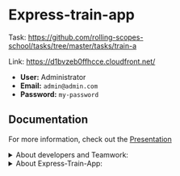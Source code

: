 # Express-train-app

Task: https://github.com/rolling-scopes-school/tasks/tree/master/tasks/train-a

Link: https://d1bvzeb0ffhcce.cloudfront.net/

- **User:** Administrator
- **Email:** `admin@admin.com`
- **Password:** `my-password`

## Documentation

For more information, check out the [Presentation](doc/Presentation.pptx)

<details>
<summary>About developers and Teamwork:</summary>

<h1 align="center">Hi 👋 Meet the team behind this project:</h1>

| [<img src="https://github.com/DmitaN.png" width="80" style="border-radius:50%">](https://github.com/DmitaN) | [<img src="https://github.com/Trouvere.png" width="80" style="border-radius:50%">](https://github.com/Trouvere) | [<img src="https://github.com/lionna.png" width="80" style="border-radius:50%">](https://github.com/lionna) |
| :---------------------------------------------------------------------------------------------------------: | :-------------------------------------------------------------------------------------------------------------: | :---------------------------------------------------------------------------------------------------------: |
|                                     [DmitaN](https://github.com/DmitaN)                                     |                                     [Trouvere](https://github.com/Trouvere)                                     |                                     [Lionna](https://github.com/lionna)                                     |
|                                                  Tech Lead                                                  |                                                Senior Developer                                                 |                                                  Team Lead                                                  |
|                                                                                                             |

## 💼 Team Member Contributions

- ⚡ **[DmitaN](https://github.com/DmitaN)**

  - Role: Tech Lead
  - Responsible for solving technical issues, ensuring that complex problems were addressed promptly and effectively.

- ⚡ **[Trouvere](https://github.com/Trouvere)**

  - Role: Senior Developer
  - Managed the interaction between various system components and handled state management using Redux.

- ⚡ **[Lionna](https://github.com/lionna)**

  - Role: Lead
  - Focused on fostering a positive team atmosphere, designing the application, and leading the testing efforts to ensure quality and usability.

## Team Working Process

1. **Task Management**  
   We used a shared Google Excel file to register tasks, set priorities, assign team members, and estimate the completion times.

2. **Discussions**  
   All discussions and quick communication were managed in a dedicated Discord channel.

3. **Meetings**  
   We held regular meetings on Google Meet every few days to discuss progress, address issues, and plan upcoming tasks.

4. **Code Collaboration**  
   All code contributions were made through pull requests on GitHub, followed by thorough code reviews to maintain quality and ensure consistency across the project.

</details>
<details>
<summary>About Express-Train-App:</summary>

# Train Trip Management Platform

This project is a group final assignment for the Angular 18 course at app.rs.school.

## Project Overview

- **Technical Requirements**

This project is a robust train ticket booking system designed to facilitate the management and booking of train rides. It offers essential functionalities for handling train schedules, including:

- **Creating, Updating, and Deleting Rides:** Efficiently manage ride details and availability.
- **Managing Arrival and Departure Times:** Ensure accurate scheduling and timing for each trip.
- **User Roles and Permissions**: Support for multiple user roles, including regular users and managers. Users can view and manage their own orders, while managers have additional capabilities to oversee and manage all orders.
- **Ticket Booking System**: Users can search for rides, view detailed trip information, and book seats. The system currently supports booking only one ticket per transaction.
- **Order Management**: Users can view their past and upcoming orders. Managers can view and manage all orders, including the ability to cancel any active order.

The system provides a seamless experience for users and administrators alike:

- **Users** can:

  - Search for available rides.
  - View comprehensive details about trips.
  - Book seats on their chosen rides.
  - Manage their own orders, including viewing past and upcoming trips.

- **Managers** have additional capabilities:
  - **Access and Oversee All Orders**: Managers can view all orders within the system, regardless of the owner. This includes detailed information about each order, including user details and order status.
  - **Manage and Cancel Orders**: Managers have the authority to manage and cancel any active orders. They can initiate cancellations for any orders and handle necessary adjustments or updates to the order status.
  - **Order Cancellation**: Managers can cancel any active order by confirming the cancellation through a dialog that displays the order ID and customer name. The system updates the order status to "cancelled" and provides a success message to confirm the action.
  - **Order Status Monitoring**: Managers can track and monitor the status of all orders, ensuring proper management and resolution of any issues that may arise with active or past orders.
  - **Carriage Management**: Managers can add, update, or remove carriages. This includes setting parameters such as the number of rows, left and right seats, and carriage type.
  - **Ride Management**: Managers can create, modify, or delete ride schedules. They have the ability to adjust arrival and departure times, set dynamic pricing, and manage ride details.
  - **Route Management**: Managers can define and edit routes. This includes specifying stations, the order of stops, and associated schedules.
  - **Station Management**: Managers can add, update, or remove stations from the system. They can manage station details such as location and identifier.

Overall, the application enhances the train travel experience by offering a user-friendly interface for booking and managing train journeys while providing managers with the tools needed for effective order administration.

### Features

- **Ride Search:** Users can search for available train rides between two stations, view ride details, and select seats.
- **Seat Booking:** Users can select and book seats on different carriage types.
- **Order Management:** Users can view and cancel their orders. Managers have broader access to view and manage all orders.
- **Carriage Visualization:** Display of carriage types with specific seating arrangements.

**Application Architecture**

![Admin page](doc/images/architecture.png)

The application is built using Angular, following a component-based architecture and state management with NgRx, allowing the development of scalable and modular web applications. Below are the key architectural principles and approaches used in the project.

### Component-Based Architecture

Angular applications are organized around components, which encapsulate both the logic and view templates. Each component is responsible for a specific part of the UI:

- **Reusability:** Components are divided into independent, reusable units, making them easier to maintain and test.
- **Modularity:** Components are grouped into modules (e.g., `AppModule`, `SharedModule`), improving code structure and enabling lazy loading of modules for performance optimization.

### State Management with NgRx

State management in the application is handled by NgRx, which is based on the Redux pattern:

- **Store:** All application state is stored in a single centralized store, simplifying the management of complex data.
- **Actions:** State changes occur through dispatching actions, making state updates predictable.
- **Reducers:** Reducers manage how the state is updated in response to actions.
- **Effects:** Effects handle side effects (e.g., API calls), ensuring that reducers remain pure.

This approach simplifies debugging and testing since the state can be easily tracked and restored.

### Routing

Angular uses the built-in Angular Router to manage navigation and routing between pages:

- **Lazy loading:** Modules are loaded on demand, reducing the initial load time of the application.
- **Guards:** Guards are used to protect routes and check access permissions before loading.
- **Route parameters:** Enables passing data via URLs, which is useful for dynamic pages.

### Internationalization (i18n)

The application uses the `ngx-translate` library for multi-language support:

- **Asynchronous loading of translations:** Translations are loaded dynamically via HTTP requests, allowing easy support for multiple languages without reloading the application.
- **Language switching:** Users can switch the interface language in real-time, improving the user experience.

### Interactive Maps with Leaflet

For map and geographic information display, the application uses Leaflet in combination with `ngx-leaflet`:

- **Interactive maps:** Users can interact with maps, add markers, retrieve information about locations, etc.
- **Flexible customization:** Leaflet supports various plugins for adding features like marker clustering and different map types.

### User Interface with PrimeNG

For building the UI, the application leverages the `PrimeNG` library, which offers a wide range of pre-built UI components:

- **Rich components:** Tables, forms, modal windows, and other UI elements enable rapid development.
- **PrimeFlex:** CSS utilities for building flexible and responsive layouts.

### Testing

The project uses Jest for testing components and services:

- **Unit testing:** Ensures coverage of component and service functionality, catching errors early.
- **Integration testing:** Verifies the interaction between components and services, ensuring the application's integrity.

### Code Style and Linting

The project maintains code quality and style using ESLint and Prettier:

- **ESLint:** Enforces best practices and prevents potential errors in the code.
- **Prettier:** Automatically formats code to maintain consistency across the development team.

### Git Hooks with Husky

To automate code checks before commits, Husky is used. It allows running tests, linters, and other scripts before each commit, helping to maintain high code quality and minimize errors during development.

## Core Libraries

- **[@asymmetrik/ngx-leaflet](https://github.com/Asymmetrik/ngx-leaflet):**  
  An Angular wrapper for the Leaflet library, allowing easy integration of maps into web applications.

  - Easy integration of interactive maps with minimal effort.
  - Extensive customization and usage options.

- **[@ngrx/effects, @ngrx/operators, @ngrx/store, @ngrx/store-devtools](https://ngrx.io/):**  
  A set of libraries for state management in applications, based on the Redux pattern.

  - Centralized state management and predictable changes.
  - Easy integration with state debugging tools (DevTools).

- **[@ngx-translate/core, @ngx-translate/http-loader](https://github.com/ngx-translate/core):**  
  Libraries for managing translations and asynchronously loading localization files via HTTP.

  - Simple translation management and support for multiple languages.

- **[leaflet](https://leafletjs.com/):**  
  A library for working with interactive maps, providing easy and flexible handling of geographical data.

  - Simple to use with powerful capabilities for map display.

- **[normalize.css](https://necolas.github.io/normalize.css/):**  
  A CSS library that ensures consistent rendering of HTML elements across all browsers.

  - Improves cross-browser compatibility.

- **[primeflex](https://www.primefaces.org/primeflex/):**  
  A utility CSS library for creating flexible layouts, part of the PrimeNG ecosystem.

  - Support for responsive design and convenient utilities for building layouts.

- **[primeicons](https://www.primefaces.org/primeicons/):**  
  An icon library for PrimeNG.

  - Integration with PrimeNG components and a ready-to-use set of icons for interfaces.

- **[primeng](https://www.primefaces.org/primeng/):**  
  A UI component library for Angular, offering a wide range of pre-built interface elements.

  - A broad set of components for building professional user interfaces.

- **[rxjs](https://rxjs.dev/):**  
  A library for working with reactive data streams, widely used for asynchronous operations in Angular.
  - Powerful tools for handling data streams and events.

## Development Tools

- **[@angular-devkit/build-angular](https://github.com/angular/angular-cli):**  
  A tool for building and developing Angular applications.

  - Deep integration with Angular CLI for optimizing and simplifying the build process.

- **[@angular-eslint/eslint-plugin, @angular-eslint/eslint-plugin-template, @angular-eslint/template-parser](https://github.com/angular-eslint/angular-eslint):**  
  A set of ESLint plugins for checking Angular code and templates for compliance with standards.

  - Support for linting rules specific to Angular code.

- **[@types/jest](https://github.com/DefinitelyTyped/DefinitelyTyped):**  
  TypeScript types for Jest, allowing autocompletion and type checking when writing tests.

  - Convenience and reliability when working with Jest in TypeScript.

- **[@typescript-eslint/eslint-plugin, @typescript-eslint/parser](https://typescript-eslint.io/):**  
  ESLint plugins for working with TypeScript code, ensuring its compliance with standards.

  - Quality checking of TypeScript code and adherence to best practices.

- **[eslint, eslint-config-airbnb-base, eslint-config-airbnb-typescript, eslint-config-prettier, eslint-plugin-import, eslint-plugin-prettier, eslint-plugin-simple-import-sort, eslint-plugin-unused-imports](https://eslint.org/):**  
  A set of tools for linting and sorting imports, as well as checking code for compliance with standards and formatting.

  - Ensuring a consistent code style and preventing errors.

- **[husky](https://typicode.github.io/husky/#/):**  
  A tool for setting up Git hooks, which allows automatic code checks before committing.

  - Automates code checking and ensures quality before each commit.

- **[jest, jest-preset-angular](https://jestjs.io/):**  
  A framework for testing JavaScript and TypeScript code. Jest-preset-angular allows easy integration of Jest with Angular projects.

  - Fast test execution and convenience in testing Angular components.

- **[prettier](https://prettier.io/):**  
  A tool for automatic code formatting, which supports multiple languages and styles.

  - Ensures a consistent code style throughout the project.

- **[typescript](https://www.typescriptlang.org/):**  
  A superset of JavaScript that adds static typing and other improvements for development.
  - Increases code predictability and reliability through static typing.

## Project Purpose

The primary goal of this project is to develop a platform for managing train trips. The platform supports multiple user roles with distinct responsibilities, including anonymous users, authorized users, and resource managers.

### User Roles

- **Anonymous User**: Can search for routes and find trips but must authorize before booking.
- **Authorized User**: Can book trips and view their past trips.
- **Resource Manager**: Has the authority to create trips and manage routes and schedules.

## Technical Specifications

1. **Frontend Framework**: Angular 18
2. **Backend**: Version 11 of `@planess/train-a-backend` ([npm package](https://www.npmjs.com/package/@planess/train-a-backend))
3. **Multilingual Support**: User interface available in Russian and English
4. **Customizable Theme**: Users can choose from different color themes for the interface
5. **Responsive Design**: Optimized for various device sizes

## Technical Details

- **Libraries and Frameworks**  
  In addition to Angular, the following libraries and frameworks were used:

  - **NgRx**: For state management, ensuring a predictable and consistent state throughout the application.
  - **Angular Material**: To provide a modern and responsive design.
  - **RxJS**: For handling asynchronous operations and event-based programming.

- **State Management**  
  The application uses NgRx for managing the global state, making use of reducers, actions, and selectors to handle complex state transitions in a predictable manner.

- **API Interaction**  
  The application communicates with a backend server using HTTP services provided by Angular. All API requests, such as creating, updating, and deleting rides, are handled through a dedicated service layer that ensures a clean separation of concerns.

- **Testing Methods**  
  The application was tested using both manual testing and automated tests:
  - **Manual Testing**: Conducted by the team to verify the user interface, interactions, and overall functionality of the application.
  - **Automated Tests**: Created using Jest to ensure the correct functionality of individual components and services. These tests cover unit testing for functions, components, and services to verify their behavior under different scenarios.

## Challenges and Solutions

- **Major Difficulties Encountered**  
  During the development process, the team faced several challenges:

  - **Technical Issues**: Complex technical problems arose, such as optimizing the application's performance and managing state efficiently.  
    _Solution_: DmitaN (the Tech Lead) and Trouvere (the Senior Developer), focused on resolving these technical issues by implementing advanced Angular techniques and optimizing state management with NgRx.
  - **Component Integration**: Ensuring seamless interaction between different components while maintaining state consistency across the application was a challenge.  
    _Solution_: Trouvere took the lead in managing the integration of various components with Redux, facilitating smoother data flow and state management.
  - **Design Consistency**: Keeping a consistent and user-friendly design throughout the application while also ensuring responsive and adaptive UI.  
    _Solution_: Lionna handled the design and user experience, leading to a cohesive interface design, which was validated through continuous testing.
  - **Visualization Challenges**: Visualizing complex data in a clear and meaningful way.  
    _Solution_: Mireille0000 was responsible for system visualization and utilized modern libraries to create dynamic and interactive visual representations.

## Future Improvements and Enhancements

- **Enhanced Testing**: Expand the testing suite by integrating additional automated tests, such as end-to-end testing using Cypress.
- **Performance Optimization**: Further optimize the application's performance by refining the use of Angular's Change Detection Strategy.
- **Additional Features**: Introduce new features, such as advanced search and filtering options, and support for more complex fare structures.
- **Booking Flexibility**: Expand the booking capability to allow users to reserve multiple tickets in a single transaction. Currently, the system supports the reservation of only one ticket per booking. This enhancement will improve user convenience by enabling the selection of multiple seats at once, streamlining group bookings, and offering more flexible travel arrangements.
- **Backend API Optimization**: Improve the backend API by adding functionality for paginated data retrieval, enhancing performance and scalability, especially for large datasets.
- **Payment Integration**: Implement a comprehensive payment system to facilitate secure and seamless transactions directly within the application.
- **Authorization System Improvements**: Upgrade the authorization system to strengthen security, streamline user management, and enhance access control for different user roles.
- **Error Handling and Display**: Improve the handling and display of backend errors. This includes ensuring that errors from the backend are correctly captured and presented to users in a clear and actionable format. Enhanced error messages will help users understand what went wrong and how to address any issues, improving overall user experience and system reliability.

## Conclusion

- **Key Takeaways and Skills Acquired**  
  The project provided the team with valuable experience in Angular development, state management with NgRx, and collaboration using modern tools like GitHub and Discord. Team members enhanced their skills in managing technical issues, integrating various components, and maintaining a positive team atmosphere. The experience also deepened their understanding of frontend development, design principles, and visualization techniques.

- **Questions and Answers**  
  We encourage any questions or feedback on the project! Please feel free to open an issue or reach out to any team member through GitHub.

<details>
<summary>User Page:</summary>

## User Page

The User Page is the central hub for managing user-specific actions. It provides access to the following pages:

- **Sign-Up Page**: For creating a new user account.
- **User Login Page**: For logging into an existing account.
- **User Profile Page**: For viewing and updating personal details and settings.
- **Orders Page**: For managing and viewing past and upcoming orders.

## Sign-Up Page

The Sign-Up Page allows users to register a new account. From here, users can navigate to:

- **User Login Page**: If they already have an account and need to log in.

## User Login Page

The User Login Page is where users enter their credentials to access their accounts. After logging in, users can access:

- **User Profile Page**: To manage personal information.
- **Home Page**: To search for trips and view available options.

## User Profile Page

The User Profile Page enables users to update their personal information. From this page, users can navigate to:

- **Orders Page**: To view and manage their past and upcoming orders.

## Home Page

The Home Page is the main entry point for the application. It allows users to:

- **Search for Rides**: To find available trips.
- **Access Trip Details Page**: To view specific trip information before booking.

## Trip Details Page

The Trip Details Page provides detailed information about a selected ride. Users can navigate from here to:

- **Book Seats**: To reserve a seat for the trip.
- **Home Page**: To continue exploring other options.

## Orders Page

The Orders Page shows a list of user’s current and past bookings. From this page, users can:

- **Cancel Orders**: For active, uncompleted orders.
- **Access User Profile Page**: To update their personal details.

<details>
<summary>Sign-Up Page:</summary>

![Video](doc/images/register_login.gif)

## Browser Path

- **Path**: `/signup`

## Score

- **Total**: 30

## Access

- **Access Control**: Only for guests (managed by guards)

## Description

The Sign-Up page allows users to create a new account by entering their email and password. After registration, users gain access to personalized services.

### Core Elements

- **Email Field**: Input for user email.
- **Password Field**: Secure input for password entry.
- **Repeat Password Field**: Field to confirm password.
- **Register Button**: Submits the registration form.
- **Sign In Link**: Navigates to the Sign-In page.

### Important Note

Password recovery is not supported. If a user forgets their password, they will lose access to the system.

## Requirements

### Requirement 1: User Registration

- The system must allow users to sign up using their email, password, and repeat password fields.
- The Sign-Up page should include a "Register" button and a "Sign In" link for users who already have an account.

### Requirement 2: Password Validation

- Password must contain at least 8 characters.
- The password and repeat password fields must match.

### Requirement 3: Error Handling

- Display error message if the password and repeat password fields do not match.
- Display error message if an account with the provided email already exists.

### Requirement 4: User Experience

- The Sign-Up page should be responsive and work on various devices (mobile, tablet, desktop).
- The page should provide a clear and user-friendly interface.

## Acceptance Criteria (30 Points)

### Acceptance Criteria 1: Access Control (5 Points)

- User should be able to register with a valid email, password, and matching repeat password.
- Redirect to Sign-In page upon successful registration.

### Acceptance Criteria 2: Password Validation Error (5 Points)

- Display "Passwords do not match" error message when the Password and RepeatPassword fields do not match.
- Display "Password must be at least 8 characters long" error message when the password is less than 8 characters.

### Acceptance Criteria 3: Email Already Exists Error (5 Points)

- Display "Account with this email already exists" error message when the user tries to sign up with an existing email.

### Acceptance Criteria 4: Error Message for Empty Field (5 Points)

- Display "Required" error message under the empty Email and Password fields after "Register" button is clicked.

### Acceptance Criteria 5: Disabled Sign-Up Button (5 Points)

- The "Register" button is disabled until a valid email and password are provided.
- The button remains disabled during the registration process.

### Acceptance Criteria 6: Responsive Design (5 Points)

- The Sign-Up page must be fully functional on mobile, tablet, and desktop devices.

## User Flow and Scenarios

### User Flow

1. **Start**: User navigates to the Sign-Up page.
2. **Enter Credentials**: User inputs email, password, and repeat password.
3. **Validation**: System checks for errors.
4. **Submission**: User clicks "Register".
5. **Outcome**: User is redirected to the Sign-In page upon success, or error messages are displayed.

### User Scenario 1: Successful Sign-Up

- **Objective**: Verify successful registration with valid credentials.
- **Actions**: Enter valid email and password, click "Register".
- **Expected Result**: User is redirected to Sign-In page after a successful registration.

### User Scenario 2: Invalid Email Format

- **Objective**: Verify email format validation.
- **Actions**: Enter an invalid email format, attempt to register.
- **Expected Result**: "Register" button remains disabled, no visible errors until submit.

### User Scenario 3: Incorrect Repeat Password

- **Objective**: Verify password match validation.
- **Actions**: Enter different values in Password and RepeatPassword fields.
- **Expected Result**: "Passwords do not match" error message is displayed.

### User Scenario 4: Empty or Invalid Password

- **Objective**: Verify correct handling of empty or invalid passwords.
- **Actions**: Enter a password shorter than 8 characters or leave it empty.
- **Expected Result**: "Register" button remains disabled, no visible errors.

### User Scenario 5: Email Already Used

- **Objective**: Verify that the user sees a failed registration message.
- **Actions**: Enter an already registered email.
- **Expected Result**: Error "Account with this email already exists" is displayed.

### User Scenario 6: Responsive Design

- **Objective**: Ensure the Sign-Up page is fully responsive.
- **Actions**: Access the page on various devices.
- **Expected Result**: Page displays correctly on mobile, tablet, and desktop.

## API Details

### Sign Up User

- **Endpoint**: `POST /api/signup`

#### Request Body

```json
{
  "email": "user@example.com",
  "password": "Password123"
}
```

</details>

<details>
<summary>User login Page:</summary>

![Video](doc/images/register_login.gif)

## Browser Path

- **Path**: `/signin`

## Score

- **Total**: 30

## Access

- **Access Control**: Only for guests (managed by guards)

## Description

The User Login page allows users to authenticate and gain access to their personal functions by entering their email and password.

### Core Elements

- **Email Field**: Input for user email.
- **Password Field**: Secure input for password entry.
- **Sign In Button**: Initiates the login process.
- **Sign Up Link**: Navigates to the Sign-Up page.

### Important Note

Password recovery is not supported. If a user forgets their password, they will lose access to the system.

## Requirements

### Requirement 1: User Authentication

- The system must allow users to sign in using their email and password.
- The Sign-In page should securely authenticate users based on the provided credentials.

### Requirement 2: User Experience

- Display appropriate error messages for incorrect email/password combinations.
- The Sign-In page should be responsive and functional on mobile, tablet, and desktop devices.

### Requirement 3: Response & Token

- The "Sign In" button should be clickable only once during the HTTP request execution.
- Upon successful authentication, the browser receives a token, which is saved into `localStorage`.

## Acceptance Criteria (30 Points)

### Acceptance Criteria 1: Access Control (5 Points)

- User should be authenticated and redirected to the homepage upon entering valid email and password.
- Once signed in, users should not be able to access the Sign-In page again until they log out.
- Authenticated users trying to access the Sign-In page directly via the browser URL should be redirected to the Homepage.
- Following successful authentication, subsequent HTTP requests must include the Authorization record.

### Acceptance Criteria 2: Error Message for Incorrect Password (5 Points)

- Display "Incorrect email or password" error message if the email is correct but the password is incorrect.
- Errors should appear when the "Sign In" button is clicked and a 400 error is received.
- Error under an edited field should disappear when the field content changes.

### Acceptance Criteria 3: Error Message for Email (5 Points)

- Display "Incorrect email or password" error message for incorrect password.
- Display "Incorrect email" error message if the email format does not match `^[\w\d_]+@[\w\d_]+.\w{2,7}$` regex after clicking the "Sign In" button.
- Errors should appear when the "Sign In" button is clicked and a 400 error is received.

### Acceptance Criteria 4: Error Message for Empty Field (5 Points)

- Display "Required" error message under empty form fields after the "Sign In" button is clicked.
- Errors should not appear until the button is clicked.

### Acceptance Criteria 5: Disabled Sign-In Button (5 Points)

- The "Sign In" button should be disabled until a valid email and non-empty password are provided.
- The button should be disabled during the authentication process.

### Acceptance Criteria 6: Responsive Design (5 Points)

- The Sign-In page must display correctly and be fully functional on mobile, tablet, and desktop devices.

## User Flow and Scenarios

### User Flow

1. **Start**: User navigates to the Sign-In page.
2. **Enter Credentials**: User inputs email and password.
3. **Validation**: System checks for errors.
4. **Submission**: User clicks "Sign In".
5. **Outcome**: User is redirected to the Homepage upon successful login or sees error messages.

### User Scenario 1: Successful Sign-In

- **Objective**: Verify successful sign-in with valid credentials.
- **Actions**: Enter valid email and password, click "Sign In".
- **Expected Result**: User is redirected to the Homepage and the token is saved in `localStorage`. The Sign-In page should be inaccessible until logout.

### User Scenario 2: Invalid Email Format

- **Objective**: Verify email format validation.
- **Actions**: Enter invalid email format, any password.
- **Expected Result**: "Sign In" button remains disabled if the email format is incorrect. No visible errors until submit.

### User Scenario 3: Incorrect Password

- **Objective**: Verify system handling of incorrect passwords.
- **Actions**: Enter valid email and an incorrect password.
- **Expected Result**: "Sign In" button is disabled during authentication. Error message "Incorrect email or password" is displayed.

### User Scenario 4: Invalid Email in Credentials

- **Objective**: Verify handling of non-existing email.
- **Actions**: Enter non-existing email and any password.
- **Expected Result**: "Sign In" button is enabled. After clicking, a 400 error with "Incorrect email or password" is displayed.

### User Scenario 5: Invalid Password in Credentials

- **Objective**: Verify handling of incorrect passwords.
- **Actions**: Enter existing email with a wrong password.
- **Expected Result**: Error message "Incorrect email or password" is displayed. Button is disabled if errors exist.

### User Scenario 6: Responsive Design

- **Objective**: Ensure the Sign-In page is responsive.
- **Actions**: Access the page on various devices.
- **Expected Result**: Page displays correctly on mobile, tablet, and desktop devices.

## API Details

### Sign In User

![Video](doc/images/register_login.gif)

- **Endpoint**: `POST /api/signin`

#### Request Body

```json
{
  "email": "user@example.com",
  "password": "Password123"
}
```

</details>

<details>
<summary>User Profile Page:</summary>

![Video](doc/images/profile.gif)

## Browser Path

- **Path**: `/profile`

## Score

- **Total**: 30

## Access

- **Access Control**: Only for authenticated users (managed by guards)

## Description

The User Profile page allows authenticated users to view and update their personal information, including name, email, and password.

### Core Elements

- **Name Record**: Displays the user's name.
- **Email Record**: Displays the user's registered email.
- **Edit Button**: Pencil button to edit information.
- **Logout Button**: Button to terminate the current session.
- **Change Password Button**: Opens a modal for password change.

## Requirements

### Requirement 1: User Information

- The page must display the user’s name and email as text blocks.
- Each text block must have an icon button that switches to a form field for editing the value when clicked. The "Edit" button should change to a "Save" button.

### Requirement 2: Logout

- The page must include a "Logout" button to terminate the user session.
- Upon successful logout, the user must be redirected to the main page.

### Requirement 3: Password Edition

- The page must include a "Change Password" button.
- Clicking the "Change Password" button must open a modal with a form field to enter a new password and a "Save" button.
- The modal window must close upon a successful password change.

## Acceptance Criteria (30 Points)

### Acceptance Criteria 1: Editable User Name (8 Points)

- The user's name must be displayed as a text block with an "Edit" button.
- Clicking "Edit" should turn the text block into a form field, and the button should change to "Save".
- Clicking "Save" should save the new name, revert the field to a text block, and change the button back to "Edit".

### Acceptance Criteria 2: Editable User Email (8 Points)

- The user's email must be displayed as a text block with an "Edit" button.
- Clicking "Edit" should turn the text block into a form field for email input, and the button should change to "Save".
- Clicking "Save" should save the new email, revert the field to a text block, and change the button back to "Edit".

### Acceptance Criteria 3: Logout Functionality (4 Points)

- The page must include a "Logout" button.
- Clicking "Logout" should terminate the session and redirect the user to the main page.

### Acceptance Criteria 4: Change Password Functionality (10 Points)

- The page must include a "Change Password" button.
- Clicking "Change Password" should open a modal with a form field for the new password and a "Save" button.
- Clicking "Save" in the modal should save the new password and close the modal upon success.

## API Details

### Get Current User Information

- **Endpoint**: `GET /api/profile`

</details>

<details>
<summary>Home Page:</summary>

![Video](doc/images/search.gif)

# Home Page Documentation

## Browser Path

- **Path**: `/`

## Score

- **Total**: 70

## Description

The Home Page allows users to book train tickets by entering departure and destination points, selecting travel dates, and browsing available trains. Users can search for routes, view available trains, and filter results by date.

## Core Elements

### Search Section

- **Form Field From**: Where the trip starts
- **Form Field To**: Where the trip ends
- **Form Field Date**: From what date to search
- **Search Button**: Initiates the search process

### Result List Item

- **Arrival Date/Time**: When a train reaches the station
- **Departure Date/Time**: When a train departs from the station
- **Duration**: Travel time
- **Carriage(s)**: Carriage type(s) with free seats and price

## Requirements

### Search Section (Design 1)

#### Requirement 1: Start City Field

- The form must include a field to define the city where the trip starts.
- This field must have an autocomplete function to assist users in selecting the city.

#### Requirement 2: End City Field

- The form must include a field to define the city where the trip ends.
- This field must have an autocomplete function to assist users in selecting the city.

#### Requirement 3: Date/Time Field

- The form must include a calendar field to specify the minimal date and time of the trip.

#### Requirement 4: Submit Button

- The form must include a submit button.
- The submit button must be disabled until the form is valid (all fields are correctly filled).

### Acceptance Criteria: Search Section (Design 1) (20 Points)

#### Acceptance Criteria 1: Start City Field Autocomplete (6 Points)

- The form must include a field labeled "From" for the start city.
- An autocomplete dropdown must appear when the user types in the "From" field.
- The user must be able to select a city from the autocomplete suggestions.

#### Acceptance Criteria 2: End City Field Autocomplete (6 Points)

- The form must include a field labeled "To" for the end city.
- An autocomplete dropdown must appear when the user types in the "To" field.
- The user must be able to select a city from the autocomplete suggestions.

#### Acceptance Criteria 3: Calendar Field (6 Points)

- The form must include a field labeled "Date/Time" for specifying the date and optional time of the trip.
- The calendar must only allow selection of future dates.
- Time selection must be optional and available only if a date is selected.

#### Acceptance Criteria 4: Submit Button Validation (2 Points)

- The submit button labeled "Search" must remain disabled until the "From", "To", and "Date/Time" fields are all filled and valid.
- The submit button must become enabled once all fields are valid.

### Filter (Design 2)

#### Requirement 1: Display of Dates and Days

- Inline tabs must display each date in the format "MMMM dd" (e.g., "August 01").
- Each tab must also display the corresponding day name (e.g., "Monday").

#### Requirement 2: Clickable Tabs

- Each tab must be clickable and allow the user to select a specific date.
- Clicking a tab must update the list of train rides to show the rides available for the selected date.

#### Requirement 3: Highlighting Selected Tab

- The currently selected tab must be visually highlighted to indicate the active selection.

#### Requirement 4: Data Binding

- Tabs must dynamically reflect search results, displaying only dates with available train rides.
- The list of train rides must update accordingly when a tab is selected.

#### Requirement 5: Responsive Design

- Inline tabs must be responsive and display correctly on various devices (mobile, tablet, desktop).

### Acceptance Criteria: Filter (Design 2) (15 Points)

#### Acceptance Criteria 1: Display Format (2 Points)

- Each tab must display the date in the format "MMMM dd" and the corresponding day name.

#### Acceptance Criteria 2: Clickable Functionality (2 Points)

- Clicking a tab must update the list of train rides to show rides available for the selected date.
- Each tab must be individually clickable.

#### Acceptance Criteria 3: Visual Highlighting of Selected Tab (2 Points)

- The selected tab must be visually highlighted to indicate it is the active selection.
- Only one tab can be highlighted at a time.

#### Acceptance Criteria 4: Reflecting Search Results (7 Points)

- Tabs must display only dates with available train rides based on search results.
- Selecting a tab must update the list to show corresponding train rides.

#### Acceptance Criteria 5: Responsive Design (2 Points)

- Tabs must display correctly and function on mobile, tablet, and desktop devices.
- Layout must adjust to ensure usability across different screen sizes.

### Result List (Design 3)

#### Requirement 1: Display Structure

- The result list must display either a grouped array of train movements or a message indicating no rides are available.
- Each item must have an "information section" with stations and a "price section" with trip costs for each carriage type.
- Each item must be clickable, redirecting the user to the detail page for ordering.

#### Requirement 2: Information Section

- Must display departure time, arrival time, and corresponding dates.
- Show start and end city of the trip.
- Display trip duration.
- Include a "Route" button that opens a modal window with all stations in the route, showing start and end stations.

#### Requirement 3: Price Section

- Must display a dynamic list of unique carriage types with details.
- For each carriage type, show the number of free seats and price for the trip.

#### Requirement 4: Message for No Rides Available

- Display a message such as "No rides available" if no rides are available.

### Acceptance Criteria: Result List (Design 3) (25 Points)

#### Acceptance Criteria 1: Display of Train Rides (6 Points)

- Result list must display train rides grouped by day.
- Each item must have an "information section" and "price section" with specified content.
- Results must be clickable and redirect to the detail page.

#### Acceptance Criteria 2: Information Section (8 Points)

- Display departure time, arrival time, and corresponding dates.
- Show start and end city, trip duration, and a "Route" button.
- Clicking "Route" must open a modal with all stations in the route.

#### Acceptance Criteria 3: Price Section (8 Points)

- Display a list of unique carriage types.
- Each carriage type must show the name, number of free seats, and trip price.

#### Acceptance Criteria 4: Message for No Rides Available (3 Points)

- Display a message such as "No rides available" if no rides are found.

### Trip Detail (Design 4)

#### Requirement 1: Route Button Functionality

- Each result item must include a "Route" button that triggers a modal window.

#### Requirement 2: Modal Window Content

- Modal must display trip start station, end station, and all intermediate stations.
- Display departure and arrival times, city names, and dwell time for each station.

#### Requirement 3: User Interaction

- The modal window must be dismissible by clicking a close button or clicking outside the modal.

### Acceptance Criteria: Trip Detail (Design 4) (10 Points)

#### Acceptance Criteria 1: Route Button Presence (1 Point)

- Each result item must have a clearly visible "Route" button.

#### Acceptance Criteria 2: Modal Window Trigger (2 Points)

- Clicking the "Route" button must open a modal window.

#### Acceptance Criteria 3: Modal Window Content (5 Points)

- Modal title: "Route" with route ID number.
- Display start station at the top, end station at the bottom, and intermediate stations in order.
- Include departure time, arrival time, city name, and dwell time for each station.

#### Acceptance Criteria 4: User Interaction (2 Points)

- The modal must include a close button and also close when clicking outside.
- It must remain open and display correctly until dismissed.

## API

### Search

- **Endpoint**: `GET /api/search`

</details>

<details>
<summary>Trip Details Page:</summary>

![Video](doc/images/search.gif)

### Description

The Trip Details page provides specific information about a particular ride, including carriage types, seat availability, and booking options. It displays the start and end stations, times, and available carriages, allowing users to book seats on the train.

### Requirements

#### Requirement 1: Display Start and End Stations

- The page must display the start and end stations at the top, including the departure and arrival times of the trip.
- The ride identifier must be shown directly under the trip stations.
- Include a "Back" button to navigate to the general search page.
- Include a "Route" button to open a modal window with the route path.

#### Requirement 2: Carriage Type Tabs

- Provide tabs for each carriage type available on the train.
- Clicking on a tab should update the list of displayed train cars according to the selected carriage type.

#### Requirement 3: Train Car List Items

- Each list item must represent an individual train car for the selected carriage type.
- Seats within each car must be color-coded.
- Users should be able to select a seat.

#### Requirement 4: Booking a Seat

- The page must include a "Book Seat" button.
- Clicking the "Book Seat" button should reserve the seat for the user.
- If the user is a guest, a modal authorization window should appear before the seat is booked.

### Acceptance Criteria

#### Acceptance Criteria 1: Display Start and End Stations (10 points)

- The top of the page must display the start and end stations, including departure and arrival times.
- The ride identifier must be visible below the station names.
- A "Back" button must navigate the user to the general search page.
- Clicking the "Route" button must open a modal window showing:
  - The start and end stations.
  - All intermediate stations with arrival and departure times.
  - Dwell time at each station.

#### Acceptance Criteria 2: Carriage Type Tabs (30 points)

- Tabs must be visible for each carriage type, clearly labeled with:
  - Carriage type name.
  - Number of available seats.
  - Price for the trip.
- Clicking a tab must:
  - Display the list of train cars for the selected carriage type.
  - Update seat availability information.

#### Acceptance Criteria 3: Train Car List Items (30 points)

- Each list item must:
  - Display the car number and the number of available seats.
  - Color-code seats as:
    - Blue (available)
    - Grey (occupied)
    - Yellow (currently selected)
- Selecting a seat must:
  - Change the seat color to yellow.
  - Display the seat number and price in a sticky panel on the right.

#### Acceptance Criteria 4: Booking a Seat (20 points)

- The "Book Seat" button must:
  - Be present and clickable only when a seat is selected.
  - Change the selected seat’s color from yellow to grey upon booking.
  - Update the seat status to occupied in the system.
  - Display a confirmation message indicating the seat has been booked.
- Users cannot book a seat on a train where a reservation already exists. They must cancel the previous reservation before creating a new one.

### API Endpoints

#### Get Ride Information

- **Endpoint:** `(GET) /api/search/{rideId}`
- **Request Parameters:**
  - `rideId` (number, required) - Identifier of the ride
- **Response 200 (application/json):**
  - `rideId` (number) - Identifier of the ride
  - `path` (array[number]) - List of station identifiers
  - `carriages` (array[string]) - List of carriage types
  - `schedule` (object) - Information about the ride
  - `segments` (array[object]) - List of road sections between stations
  - `time` (array[string]) - Dates of movement
  - `price` (object) - Set of prices for carriage types
  - `occupiedSeats` (array[number]) - List of occupied seat numbers
- **Response 400 (application/json):**
  - `error` (object):
    - `message` (string) - Error message
    - `reason` (string) - Error type

#### Make an Order

- **Endpoint:** `(POST) /api/order`
- **Request Body (application/json):**
  - `rideId` (number, required) - Identifier of the ride
  - `seat` (number, required) - Selected seat number
  - `stationStart` (number, required) - Start station ID
  - `stationEnd` (number, required) - End station ID
- **Response 201 (application/json):**
  - `id` (string) - Identifier of the new order
- **Response 400 (application/json):**
  - `error` (object):
    - `message` (string) - Error message
    - `reason` (string) - Error type

#### Cancel Active Order

- **Endpoint:** `(DELETE) /api/order/{orderId}`
- **Request Parameters:**
  - `orderId` (number, required) - Identifier of the order
- **Response 200 (application/json):** No content
- **Response 400 (application/json):**
  - `error` (object):
    - `message` (string) - Error message
    - `reason` (string) - Error type

</details>

<details>
<summary>Orders Page:</summary>

![Video](doc/images/search.gif)

### Description

The My Orders page allows users to view their train ticket orders. It displays detailed information about each order, including trip details and the option to cancel active orders. Managers have additional capabilities to view all orders and cancel any active orders.

### Requirements

#### Owner

- The order list is accessible from the user's account and displays each train ticket order with detailed information.
- Each item in the list includes:
  - Start trip station
  - Start trip time
  - End trip station
  - End trip time
  - Trip duration
  - Carriage type
  - Seat number
  - Car number
  - Price
- Active but not completed orders have a "Cancel" button.

#### Manager

- Managers can view all orders regardless of ownership.
- Order items should include the user's name.
- Managers can cancel any active order.

### Acceptance Criteria

#### Acceptance Criteria 1: Order List Display (4 points)

- The order list must be accessible from the site header.
- Each order in the list should display:
  - Start trip station
  - Start trip time
  - End trip station
  - End trip time
  - Trip duration
  - Carriage type
  - Car number
  - Seat number
  - Price
- Orders are sorted by start trip time in ascending order by default.

#### Acceptance Criteria 2: Start Trip (4 points)

- The start trip station name must be displayed correctly for each order.
- The start trip station is the departure station for the journey.
- The start trip time must be displayed in the format "MMMM dd hh:mm".
- The start trip time should reflect the exact departure time of the train from the booked station.

#### Acceptance Criteria 3: End Trip (4 points)

- The end trip station name must be displayed correctly for each order.
- The end trip station is the arrival station for the journey.
- The end trip time must be displayed in the format "MMMM dd hh:mm".
- The end trip time should reflect the exact arrival time of the train.

#### Acceptance Criteria 4: Trip Duration (8 points)

- The trip duration must be calculated and displayed in hours and minutes (e.g., 3h 45m, 45h 12m).
- The trip duration represents the total travel time from the start trip time to the end trip time.

#### Acceptance Criteria 5: Carriage Type (4 points)

- The carriage type must be displayed (e.g., Economy, Business, First Class).
- The carriage type reflects the class of service selected by the user.

#### Acceptance Criteria 6: Price (4 points)

- The ticket price must be displayed in the local currency (e.g., $50.00).
- The price reflects the total cost of the ticket for the trip between selected stations.

#### Acceptance Criteria 7: Cancel Button (4 points)

- Active but not completed orders must display a "Cancel" button.
- Clicking the "Cancel" button should prompt the user to confirm the cancellation.
- If confirmed, the order is cancelled and appears in the list with a new status, and a success message is displayed.
- If there is an error during cancellation, an error message should be displayed.
- The "Cancel" button must be hidden for completed or past orders.

#### Acceptance Criteria 8: Manager (8 points)

- Managers must be able to view a list of all orders, not limited to their own.
- Managers must see a "Cancel Order" button next to each active order in the list.
- The "Cancel Order" button must be visible only for orders with an "active" status.
- When the manager clicks the "Cancel Order" button, a confirmation dialog must appear, showing the order ID and customer name to ensure the correct order is being cancelled.
- Upon confirming the cancellation, the order status must change from "active" to "cancelled".
- The order list must immediately reflect this status change.
- A success message must be displayed to the manager, confirming the order has been cancelled.
- Cancelled orders must remain in the order list with their updated status for record-keeping purposes.

### API Endpoints

#### Retrieve Orders

- **Endpoint:** `(GET) /api/order`
- **Request Parameters (application/json):**
  - `all` (boolean, optional) - Allows manager to retrieve all orders
- **Response 200 (application/json):**
  - `id` (number) - Order identifier
  - `rideId` (number) - Ride identifier
  - `routeId` (number) - Route identifier
  - `seatId` (number) - Seat index in the train
  - `userId` (number) - User identifier
  - `status` (string) - Order status (`active`, `completed`, `rejected`, `canceled`)
  - `path` (array[number]) - List of station identifiers
  - `carriages` (array[string]) - List of carriage types
  - `schedule` (object) - Information about the ride
  - `segments` (array[object]) - List of road sections
  - `time` (array[string]) - Dates of movement
  - `price` (object) - Prices for carriage types

#### Retrieve Users (Manager Only)

- **Endpoint:** `(GET) /api/users`
- **Response 200 (application/json):**
  - `id` (number) - User identifier
  - `email` (string) - User email
  - `name` (string) - User name
  - `role` (string) - User role (`user`, `manager`)

#### Cancel Active Order

- **Endpoint:** `(DELETE) /api/order/{orderId}`
- **Request Parameters:**
  - `orderId` (number, required) - Identifier of the order
- **Response 200 (application/json):** No content
- **Response 400 (application/json):**
  - `error` (object):
    - `message` (string) - Error message
    - `reason` (string) - Error type

</details>

</details>
<details>
<summary>Admin Page:</summary>

![Admin page](doc/images/admin_page.png)

## Description

The Manager/Administrator page is designed for managing trips and the train movement infrastructure. It provides the ability to create any type of carriage, place stations, and set up routes.

### Access

- **User:** Administrator
- **Email:** `admin@admin.com`
- **Password:** `my-password`

## Pages:

<details>
<summary>Stations:</summary>

![Video](doc/images/stations.gif)

**Browser Path:** `/admin/stations`  
**Score:** 50  
**Access:** Only for managers (access controlled by guards)

## Description

The **Stations** page allows the manager to manage train stations, which are key points where trains stop for passengers. Stations are connected by railway tracks, allowing trains to travel between them. Each station must have unique geographical coordinates, and only one station is allowed per city.

### Important

- Maximum of **one station per city** is allowed.
- Each station must be marked with geographical coordinates (latitude and longitude), which can be set by:
  - Manually entering values.
  - Selecting a point on an interactive map.

### Requirements

1. **Station Coordinates Input**

   - Provide methods to input station coordinates (latitude and longitude) through form fields or an interactive map.

2. **Connecting Stations**

   - Allow the manager to connect the new station to existing stations. Connections can be visualized on a map or selected from a list.

3. **Displaying Existing Stations**

   - Display a list of existing stations below the station creation section.

4. **Deleting Stations**
   - Allow the deletion of a station only if there are no active rides passing through it. An error message must be shown if deletion is attempted with active rides.

## Acceptance Criteria (50)

1. **Station Coordinates Input (20 points)**

   - Form fields for latitude and longitude must be available.
   - An interactive map should synchronize coordinates with the form fields.

2. **Connecting Stations (15 points)**

   - The manager must be able to connect stations dynamically via map or form fields.

3. **Displaying Existing Stations (10 points)**

   - The page must display a list of existing stations, each with its name, coordinates, and connected stations.

4. **Deleting Stations (5 points)**
   - Stations can only be deleted if there are no active rides. An error message must be shown if deletion is attempted with active rides.

## API Endpoints

- **Retrieve station list:** `GET /api/station`
- **Create new station:** `POST /api/station`
- **Delete station:** `DELETE /api/station/{id}`

</details>

<details>
<summary>Carriages:</summary>

![Video](doc/images/carriages.gif)

**Browser Path:** `/admin/carriages`  
**Score:** 60  
**Access:** Only for managers (access controlled by guards)

## Description

This page allows managers to create and configure different types of train carriages. Each train can consist of carriages of various types, and managers can create these types to compose trains for different routes.

### Carriage Configuration Elements

- **code**: Auto-generated unique identifier.
- **name**: Unique name of the carriage type.
- **rows**: Number of rows in the carriage (e.g., 16).
- **leftSeats**: Number of seats to the left of the aisle in a row (e.g., 2).
- **rightSeats**: Number of seats to the right of the aisle in a row (e.g., 3).

### Requirements

1. **Page Layout**

   - A "Create" button at the top of the page.
   - A vertical list of created carriages displaying their name and configuration.
   - Clicking "Create" or "Update" opens a form for configuring the carriage.

2. **Carriage Configuration Form**

   - Fields for `rows`, `leftSeats`, and `rightSeats`.
   - A dynamically rendered prototype of the carriage appears as the form is filled.
   - Includes a "Save" button to submit the form.

3. **Saving and Updating Carriages**
   - New or updated carriages are added or replaced in the list.
   - The form disappears upon saving.

## API Endpoints

- **Retrieve carriage type list**: `GET /api/carriage`
- **Create new carriage type**: `POST /api/carriage`
- **Update carriage type**: `PUT /api/carriage/{code}`
- **Delete carriage type**: `DELETE /api/carriage/{code}`

</details>

<details>
<summary>Routes:</summary>

![Video](doc/images/routes.gif)

**Browser Path:** `/admin/routes`  
**Score:** 100  
**Access:** Only for managers (access controlled by guards)

## Description

The **Routes** page enables the manager to create and manage unique train routes by combining stations and carriage types. Each route outlines the movement of the train between cities with a specified set of carriages in various sequences and quantities. The route itself does not include details like prices or travel times.

### Requirements

1. **Display of Routes**

   - The page must display a list of all routes, including detailed information such as:
     - Route name
     - Sequence of cities
     - Sequence of carriage types

2. **Route Management Actions**

   - Each route card must have action buttons:
     - **Delete**: Opens a confirmation modal for route deletion.
     - **Assign Ride**: Navigates to a page for creating a new schedule for the route.
     - **Update**: Displays a form to update the route.

3. **Deleting a Route**

   - Clicking the "Delete" button must open a confirmation modal. Upon confirmation, the route should be removed from the list.

4. **Assigning a Ride**

   - The "Assign Ride" button must lead to a page where the manager can view existing rides or create a new schedule for the route.

5. **Creating and Updating Routes**

   - A "Create" button must be available at the top of the page.
   - Clicking "Create" or "Update" must show a form with two sections:
     - **Left Section**: For selecting stations.
     - **Right Section**: For selecting carriages.
   - The form must include a "Save" button to save the new or updated route.

6. **Saving Routes**
   - Clicking the "Save" button must:
     - Add a new route to the list if creating a new one.
     - Replace the existing route in the list if updating.

## Acceptance Criteria (100)

1. **Display of Routes (10 points)**

   - List all routes with details such as route name, cities sequence, and carriage types.

2. **Route Management Actions (15 points)**

   - Each route card must include buttons for delete, assign ride, and update.

3. **Deleting a Route (10 points)**

   - Confirm route deletion via a modal, then remove the route from the list.

4. **Assigning a Ride (10 points)**

   - Navigate to a schedule creation page when "Assign Ride" is clicked.

5. **Creating and Updating Routes (45 points)**

   - Forms for creating and updating routes must include:
     - Two sections: stations and carriages.
     - Allow adding and selecting stations and carriages in sequence.
     - Only display stations connected to the previous one.

6. **Saving Routes (10 points)**
   - Save new routes or update existing ones and reflect changes in the list.

## API Endpoints

- **Retrieve Routes:** `GET /api/route`

  - **Response:** List of routes with details.

- **Create New Route:** `POST /api/route`

  - **Request Body:** Includes station identifiers and carriage types.
  - **Response:** New route identifier.

- **Update Route:** `PUT /api/route/{id}`

  - **Request Parameters:** Route ID
  - **Request Body:** Updated station identifiers and carriage types.
  - **Response:** Updated route identifier.

- **Delete Route:** `DELETE /api/route/{id}`
  - **Request Parameters:** Route ID
  - **Response:** Confirmation of deletion.

</details>

<details>
<summary>Schedule:</summary>

**Browser Path:** `/admin/routes/{id}`  
**Score:** 100  
**Access:** Only for managers (access controlled by guards)

## Description

After creating a general route, the manager must configure the train schedule and set fares for the journey. The manager needs to specify the fare for each segment between stations and for each type of carriage on the train. Travel times, including arrival and departure times for each station, must also be set. Each segment of the route has its own fare and is defined as the part of the route between two stations.

### Requirements

1. **Navigation**

   - The page must include a "Back" button that navigates the manager back to the route page.

2. **Page Title**

   - The page title must include the route ID, clearly displayed at the top.

3. **List of Rides**

   - Display a list of ride cards, each with:
     - Ride ID in the title.
     - A list of stations.
     - Arrival and departure times for each station.
     - Prices for each carriage type.

4. **Editing Times**

   - Each cell for arrival/departure times must include an "Edit" button.
   - Clicking the "Edit" button should allow the manager to modify the time and save the changes.
   - Updated times must be displayed after saving.

5. **Editing Prices**

   - Each cell for prices must include an "Edit" button.
   - Clicking the "Edit" button should allow the manager to modify prices and save changes.
   - Updated prices must be displayed after saving.

6. **Creating New Rides**

   - The page must include a "Create" button.
   - Clicking the "Create" button must generate a new ride list with:
     - Predefined stations in a vertical list.
     - Form fields for entering departure/arrival times.
     - Form fields for entering prices.

7. **Deleting a Ride**
   - Rides departing from the first station in the future should have a "Delete" button.
   - Clicking the "Delete" button must open a confirmation modal.
   - Upon confirming the deletion, the ride must be removed from the list.

## Acceptance Criteria (100)

1. **Navigation (5 points)**

   - Clicking the "Back" button must navigate the manager back to the route page.

2. **Page Title (5 points)**

   - The page title must display the route ID clearly at the top.

3. **List of Rides (30 points)**

   - Each ride card must show:
     - Ride ID in the title.
     - A vertical list of stations.
     - Arrival and departure times for each station.
     - Prices for each carriage type between stations.

4. **Editing Times (20 points)**

   - Each time cell must have an "Edit" button.
   - The button must make the cell editable.
   - The manager should be able to save and update the times.

5. **Editing Prices (20 points)**

   - Each price cell must have an "Edit" button.
   - The button must make the cell editable.
   - The manager should be able to save and update prices for each carriage type.

6. **Creating New Rides (10 points)**

   - Clicking "Create" should show a new ride list with predefined stations, time entry fields, and price entry fields.

7. **Deleting a Ride (10 points)**
   - Future rides must have a "Delete" button.
   - Clicking "Delete" should open a confirmation modal.
   - Upon confirmation, the ride must be removed from the list.

## API Endpoints

- **Retrieve Route Information:** `GET /api/route/{id}`

  - **Parameters:** `id` (number, required) - Identifier of the route
  - **Response:** Includes route details, list of stations, carriages, and potential rides.

- **Create New Ride:** `POST /api/route/{routeId}/ride`

  - **Parameters:** `routeId` (number, required) - Identifier of the route
  - **Request Body:** Includes segments with times and prices.
  - **Response:** New ride identifier.

- **Update Ride:** `PUT /api/route/{routeId}/ride/{rideId}`

  - **Parameters:** `routeId` (number, required), `rideId` (number, required) - Identifiers of the route and ride
  - **Request Body:** Includes updated segments with times and prices.
  - **Response:** Updated ride identifier.

- **Delete Ride:** `DELETE /api/route/{routeId}/ride/{rideId}`
  - **Parameters:** `routeId` (number, required), `rideId` (number, required) - Identifiers of the route and ride
  - **Response:** Confirmation of deletion.

</details>

</details>

</details>
